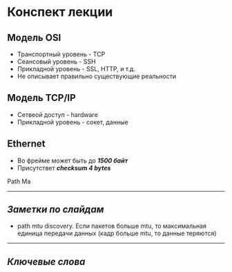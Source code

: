 Конспект лекции
====

Модель OSI
---

* Транспортный уровень - TCP
* Сеансовый уровень - SSH
* Прикладной уровень - SSL, HTTP, и т.д.
* Не описывает правильно существующие реальности

Модель TCP/IP
---

* Сетвеой доступ - hardware
* Прикладной уровень - сокет, данные

Ethernet
---

* Во фрейме может быть до ***1500 байт***
* Присутствет ***checksum 4 bytes***

Path Ma

----

***Заметки по слайдам***
---

* path mtu discovery. Если пакетов больше mtu, то максимальная единица передачи данных (кадр больше mtu, то данные теряются)

----

***Ключевые слова***
---
